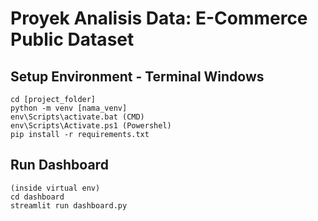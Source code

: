 # Proyek Analisis Data: E-Commerce Public Dataset

## Setup Environment - Terminal Windows
```pip install virtualenv
cd [project_folder]
python -m venv [nama_venv]
env\Scripts\activate.bat (CMD)
env\Scripts\Activate.ps1 (Powershel)
pip install -r requirements.txt
```

## Run Dashboard
```
(inside virtual env)
cd dashboard
streamlit run dashboard.py
```